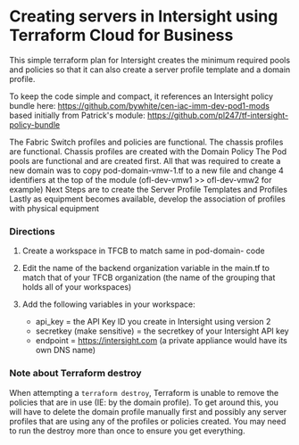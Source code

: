 
# Creating servers in Intersight using Terraform Cloud for Business

This simple terraform plan for Intersight creates the minimum required pools and policies so that it can also create a server profile template and a domain profile.

To keep the code simple and compact, it references an Intersight policy bundle here:
https://github.com/bywhite/cen-iac-imm-dev-pod1-mods
based initially from Patrick's module:  https://github.com/pl247/tf-intersight-policy-bundle

The Fabric Switch profiles and policies are functional.
The chassis profiles are functional. Chassis profiles are created with the Domain Policy
The Pod pools are functional and are created first.
All that was required to create a new domain was to copy pod-domain-vmw-1.tf to a new file and change 4 identifiers at the top of the module (ofl-dev-vmw1 >> ofl-dev-vmw2 for example)
Next Steps are to create the Server Profile Templates and Profiles
Lastly as equipment becomes available, develop the association of profiles with physical equipment

### Directions

1. Create a workspace in TFCB to match same in pod-domain- code

2. Edit the name of the backend organization variable in the main.tf to match that of your TFCB organization (the name of the grouping that holds all of your workspaces)

3. Add the following variables in your workspace:
    - api_key = the API Key ID you create in Intersight using version 2
    - secretkey (make sensitive) = the secretkey of your Intersight API key
    - endpoint = https://intersight.com    (a private appliance would have its own DNS name)

### Note about Terraform destroy

When attempting a `terraform destroy`, Terraform is unable to remove the policies that are in use (IE: by the domain profile). To get around this, you will have to delete the domain profile manually first and possibly any server profiles that are using any of the profiles or policies created.
You may need to run the destroy more than once to ensure you get everything.
